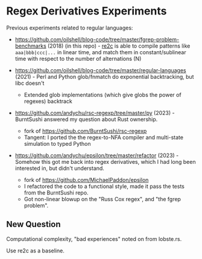 Regex Derivatives Experiments
=============================

Previous experiments related to regular languages:

- <https://github.com/oilshell/blog-code/tree/master/fgrep-problem-benchmarks> (2018)
  (in this repo) - [re2c](https://re2c.org) is able to compile patterns like
  `aaa|bbb|ccc|...` in linear time, and match them in constant/sublinear time
  with respect to the number of alternations (N)

- <https://github.com/oilshell/blog-code/tree/master/regular-languages> (2021) - Perl
  and Python glob/fnmatch do exponential backtracking, but libc doesn't
  - Extended glob implementations (which give globs the power of regexes) backtrack

- <https://github.com/andychu/rsc-regexp/tree/master/py> (2023) - BurntSushi
  answered my question about Rust ownership.  
  - fork of <https://github.com/BurntSushi/rsc-regexp>
  - Tangent: I ported the the regex-to-NFA compiler and multi-state simulation
    to typed Python

- <https://github.com/andychu/epsilon/tree/master/refactor> (2023) - Somehow
  this got me back into regex derivatives, which I had long been interested in,
  but didn't understand.
  - fork of <https://github.com/MichaelPaddon/epsilon>
  - I refactored the code to a functional style, made it pass the tests from
    the BurntSushi repo.
  - Got non-linear blowup on the "Russ Cox regex", and "the fgrep problem".

## New Question

Computational complexity, "bad experiences" noted on from lobste.rs.

Use re2c as a baseline.

